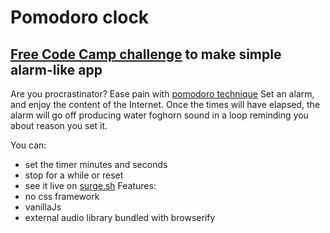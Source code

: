 Pomodoro clock
===========================
[Free Code Camp challenge](https://www.freecodecamp.org/challenges/build-a-pomodoro-clock) to make simple alarm-like app
--------------------------
Are you procrastinator? Ease pain with [pomodoro technique](https://en.wikipedia.org/wiki/Pomodoro_Technique)
Set an alarm, and enjoy the content of the Internet. Once the times will have elapsed, the alarm will go off producing water foghorn sound in a loop reminding you about reason you set it.

You can:
- set the timer minutes and seconds
- stop for a while or reset
- see it live on [surge.sh](http://fccpomodoroclock.surge.sh/)
Features:
- no css framework
- vanillaJs
- external audio library bundled with browserify
